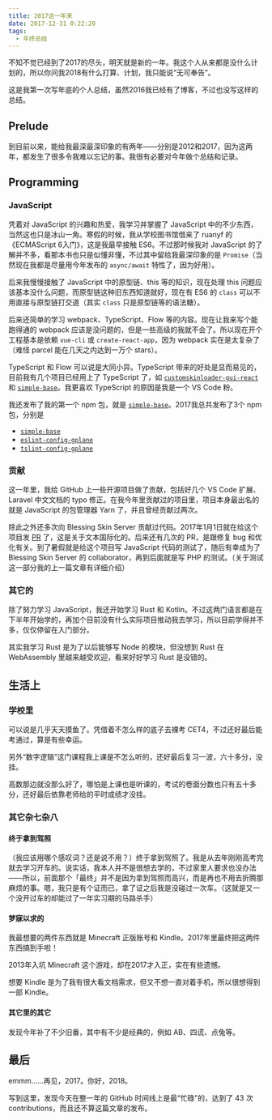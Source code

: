 ```yaml
---
title: 2017这一年来
date: 2017-12-31 0:22:20
tags:
  - 年终总结
---
```


不知不觉已经到了2017的尽头，明天就是新的一年。我这个人从来都是没什么计划的，所以你问我2018有什么打算、计划，我只能说“无可奉告”。

这是我第一次写年底的个人总结，虽然2016我已经有了博客，不过也没写这样的总结。

## Prelude

到目前以来，能给我最深最深印象的有两年——分别是2012和2017，因为这两年，都发生了很多令我难以忘记的事。我很有必要对今年做个总结和记录。

## Programming

### JavaScript

凭着对 JavaScript 的兴趣和热爱，我学习并掌握了 JavaScript 中的不少东西，当然这也只是冰山一角。寒假的时候，我从学校图书馆借来了 ruanyf 的 《ECMAScript 6入门》，这是我最早接触 ES6。不过那时候我对 JavaScript 的了解并不多，看那本书也只是似懂非懂，不过其中留给我最深印象的是 `Promise`（当然现在我都是尽量用今年发布的 `async/await` 特性了，因为好用）。

后来我慢慢接触了 JavaScript 中的原型链、this 等的知识，现在处理 this 问题应该基本没什么问题，而原型链这种旧东西知道就好，现在有 ES6 的 `class` 可以不用直接与原型链打交道（其实 `class` 只是原型链等的语法糖）。

后来还简单的学习 webpack、TypeScript、Flow 等的内容。现在让我来写个能跑得通的 webpack 应该是没问题的，但是一些高级的我就不会了。所以现在开个工程基本是依赖 `vue-cli` 或 `create-react-app`，因为 webpack 实在是太复杂了（难怪 parcel 能在几天之内达到一万个 stars）。

TypeScript 和 Flow 可以说是大同小异。TypeScript 带来的好处是显而易见的，目前我有几个项目已经用上了 TypeScript 了，如 [`customskinloader-gui-react`](https://github.com/g-plane/customskinloader-gui-react) 和 [`simple-base`](https://github.com/g-plane/simple-base)。我更喜欢 TypeScript 的原因是我是一个 VS Code 粉。

我还发布了我的第一个 npm 包，就是 [`simple-base`](https://github.com/g-plane/simple-base)。2017我总共发布了3个 npm 包，分别是

- [`simple-base`](https://github.com/g-plane/simple-base)
- [`eslint-config-gplane`](https://github.com/g-plane/eslint-config-gplane)
- [`tslint-config-gplane`](https://github.com/g-plane/tslint-config-gplane)

### 贡献

这一年里，我给 GitHub 上一些开源项目做了贡献，包括好几个 VS Code 扩展、Laravel 中文文档的 typo 修正。在我今年里贡献过的项目里，项目本身最出名的就是 JavaScript 的包管理器 Yarn 了，并且曾经贡献过两次。

除此之外还多次向 Blessing Skin Server 贡献过代码。2017年1月1日就在给这个项目发 [PR](https://github.com/printempw/blessing-skin-server/pull/42) 了，这是关于文本国际化的。后来还有几次的 PR，是跟修复 bug 和优化有关。到了暑假就是给这个项目写 JavaScript 代码的测试了，随后有幸成为了 Blessing Skin Server 的 collaborator，再到后面就是写 PHP 的测试。（关于测试这一部分我的上一篇文章有详细介绍）

### 其它的

除了努力学习 JavaScript，我还开始学习 Rust 和 Kotlin。不过这两门语言都是在下半年开始学的，再加个目前没有什么实际项目推动我去学习，所以目前学得并不多，仅仅停留在入门部分。

其实我学习 Rust 是为了以后能够写 Node 的模块，但没想到 Rust 在 WebAssembly 里越来越受欢迎，看来好好学习 Rust 是没错的。

## 生活上

### 学校里

可以说是几乎天天摸鱼了。凭借着不怎么样的底子去裸考 CET4，不过还好最后能考通过，算是有些幸运。

另外“数字逻辑”这门课程我上课是不怎么听的，还好最后复习一波，六十多分，没挂。

高数那边就没那么好了，哪怕是上课也是听课的，考试的卷面分数也只有五十多分，还好最后依靠老师给的平时成绩才没挂。

### 其它杂七杂八

#### 终于拿到驾照

（我应该用哪个感叹词？还是说不用？）终于拿到驾照了。我是从去年刚刚高考完就去学习开车的。说实话，我本人并不是很想去学的，不过家里人要求也没办法——所以，前面那个「最终」并不是因为拿到驾照而高兴，而是再也不用去折腾那麻烦的事。嗯，我只是有个证而已，拿了证之后我是没碰过一次车。（这就是又一个没开过车的却能过了一年实习期的马路杀手）

#### 梦寐以求的

我最想要的两件东西就是 Minecraft 正版账号和 Kindle。2017年里最终把这两件东西搞到手啦！

2013年入坑 Minecraft 这个游戏，却在2017才入正，实在有些遗憾。

想要 Kindle 是为了我有很大看文档需求，但又不想一直对着手机，所以很想得到一部 Kindle。

#### 其它里的其它

发现今年补了不少旧番，其中有不少是经典的，例如 AB、四谎、点兔等。

## 最后

emmm……再见，2017。你好，2018。

写到这里，发现今天在整一年的 GitHub 时间线上是最“忙碌”的，达到了 43 次 contributions，而且还不算这篇文章的发布。
